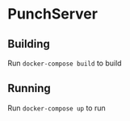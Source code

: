 # PunchServer

## Building

Run `docker-compose build` to build

## Running

Run `docker-compose up` to run